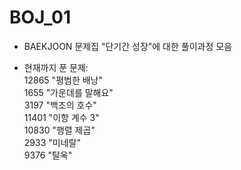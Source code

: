 # BOJ_01
+ BAEKJOON 문제집 "단기간 성장"에 대한 풀이과정 모음

+ 현재까지 푼 문제:  
12865 "평범한 배낭"         
1655 "가운데를 말해요"  
3197 "백조의 호수"  
11401 "이항 계수 3"  
10830 "행렬 제곱"  
2933 "미네랄"  
9376 "탈옥"